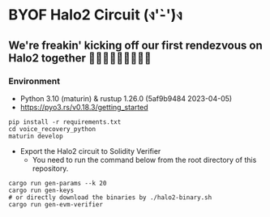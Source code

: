 # BYOF Halo2 Circuit (ง'̀-'́)ง
## We're freakin' kicking off our first rendezvous on Halo2 together 🏃🏻🏃🏼🏃🏽🏃🏾🏃

### Environment
* Python 3.10 (maturin) & rustup 1.26.0 (5af9b9484 2023-04-05)
* https://pyo3.rs/v0.18.3/getting_started
```shell
pip install -r requirements.txt
cd voice_recovery_python
maturin develop
```
* Export the Halo2 circuit to Solidity Verifier
  * You need to run the command below from the root directory of this repository.
```
cargo run gen-params --k 20
cargo run gen-keys
# or directly download the binaries by ./halo2-binary.sh
cargo run gen-evm-verifier
```